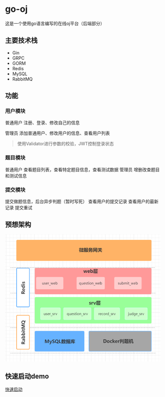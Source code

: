 # go-oj
这是一个使用go语言编写的在线oj平台（后端部分）


## 主要技术栈
- Gin
- GRPC
- GORM
- Redis
- MySQL
- RabbitMQ

## 功能
### 用户模块
普通用户 注册、登录、修改自己的信息

管理员 添加普通用户、修改用户的信息、查看用户列表

> 使用Validator进行参数的校验，JWT控制登录状态
### 题目模块
普通用户 查看题目列表，查看特定题目信息，查看测试数据
管理员   增删改查题目和测试信息

### 提交模块
提交做题信息，后台异步判题（暂时写死）
查看用户的提交记录
查看用户的最新记录
提交重试
###
## 预想架构

![架构图](pics/img.png)


## 快速启动demo
[快速启动](build/introduction.md)
